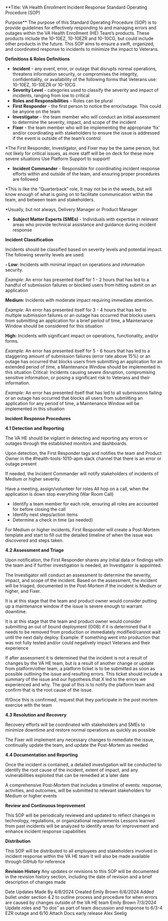 **Title: VA Health Enrollment Incident Response Standard Operating Procedure (SOP)

Purpose**
The purpose of this Standard Operating Procedure (SOP) is to provide guidelines for effectively responding to and managing errors and outages within the VA Health Enrollment (HE) Team’s products. These products include the 10-10EZ,  10-10EZR and 10-10CG, but could include other products in the future. This SOP aims to ensure a swift, organized, and coordinated response to incidents to minimize the impact to Veterans.


**Definitions & Roles
Definitions**

- **Incident** - any event, error, or outage that disrupts normal operations, threatens information security, or compromises the integrity, confidentiality, or availability of the following forms that Veterans use: 10-10EZ,  10-10EZR or 10-10CG
- **Severity Level** - categories used to classify the severity and impact of incidents, ranging from low to critical
- **Roles and Responsibilities** – Roles can be plural
- **First Responder** - the first person to notice the error/outage. This could be anyone on the team
- **Investigator** - the team member who will conduct an initial assessment to determine the severity, impact, and scope of the incident
- **Fixer** - the team member who will be implementing the appropriate ‘fix’ and/or coordinating with stakeholders to ensure the issue is addressed if the event is outside of the team’s control

*The First Responder, Investigator, and Fixer may be the same person, but not likely for critical issues, as more staff will be on deck for these more severe situations
Use Platform Support to support!

- **Incident Commander** - Responsible for coordinating incident response efforts within and outside of the team, and ensuring proper procedures are followed

*This is like the “Quarterback” role, It may not be in the weeds, but will know enough of what is going on to facilitate communication within the team, and between team and stakeholders.

*Usually, but not always, Delivery Manager or Product Manager

- **Subject Matter Experts (SMEs)** - Individuals with expertise in relevant areas who provide technical assistance and guidance during incident response




**Incident Classification**

Incidents should be classified based on severity levels and potential impact. The following severity levels are used:

**- Low:** Incidents with minimal impact on operations and information security.

*Example*: An error has presented itself for 1 - 2 hours that has led to a handful of submission failures or blocked users from hitting submit on an application

**Medium:** Incidents with moderate impact requiring immediate attention.

*Example:* An error has presented itself for 3 - 4 hours that has led to multiple submission failures or an outage has occurred that blocks users from submitting an application for a brief period of time, a Maintenance Window should be considered for this situation

**High:** Incidents with significant impact on operations, functionality, and/or forms.

*Example:* An error has presented itself for 5 - 6 hours that has led to a staggering amount of submission failures (error rate above 15%) or an outage has occurred that blocks users from submitting an application for an extended period of time, a Maintenance Window should be implemented in this situation
Critical: Incidents causing severe disruption, compromising sensitive information, or posing a significant risk to Veterans and their information.

*Example:* An error has presented itself that has led to all submissions failing or an outage has occurred that blocks all users from submitting an application for any period of time, a Maintenance Window will be implemented in this situation


**Incident Response Procedures**  

**4.1 Detection and Reporting**

The VA HE should be vigilant in detecting and reporting any errors or outages through the established monitors and dashboards.

Upon detection, the First Responder tags and notifies the team and Product Owner in the #health-tools-1010-apm slack channel that there is an error or outage present

If needed, the Incident Commander will notify stakeholders of incidents of Medium or higher severity.

Have a meeting, assign/volunteer for roles
All hop on a call, when the application is down stop everything (War Room Call)
- Identify a team member for each role, ensuring all roles are accounted for before closing the call
- Identify next steps/action items 
- Determine a check in time (as needed)

For Medium or higher incidents, First Responder will create a Post-Mortem template and start to fill out the detailed timeline of when the issue was discovered and steps taken.


**4.2 Assessment and Triage**

Upon notification, the First Responder shares any initial data or findings with the team and if further investigation is needed, an Investigator is appointed.

The Investigator will conduct an assessment to determine the severity, impact, and scope of the incident. Based on the assessment, the incident will be triaged, documented in the Post-Mortem if the incident is Medium or higher, and Fixer.

It is at this stage that the team and product owner would consider putting up a maintenance window if the issue is severe enough to warrant downtime.

It is at this stage that the team and product owner would consider submitting an out of bound deployment (OOB) if it is determined that it needs to be removed from production or immediately modified/cannot wait until the next daily deploy. Example: If something went into production that was not fully tested and/or could negatively impact Veterans and their experience

If after assessment it is determined that the incident is not a result of changes by the VA HE team, but is a result of another change or update from platform/other team, a platform ticket is to be submitted as soon as possible outlining the issue and resulting errors. This ticket should include a summary of the issue and our hypothesis that X led to the errors we experienced and why. The goal of this is to notify the platform team and confirm that is the root cause of the issue.

If/Once this is confirmed, request that they participate in the post mortem exercise with the team

**4.3 Resolution and Recovery**

Recovery efforts will be coordinated with stakeholders and SMEs to minimize downtime and restore normal operations as quickly as possible

The Fixer will implement any necessary changes to remediate the issue, continually update the team, and update the Post-Mortem as needed

**4.4 Documentation and Reporting**

Once the incident is contained, a detailed investigation will be conducted to identify the root cause of the incident, extent of impact, and any vulnerabilities exploited that can be remedied at a later date

A comprehensive Post-Mortem that includes a timeline of events: response, activities, and outcomes, will be submitted to relevant stakeholders for Medium or higher events


**Review and Continuous Improvement**

This SOP will be periodically reviewed and updated to reflect changes in technology, regulations, or organizational requirements
Lessons learned from past incidents will be analyzed to identify areas for improvement and enhance incident response capabilities


**Distribution**

This SOP will be distributed to all employees and stakeholders involved in incident response within the VA HE team
It will also be made available through GitHub for reference



**Revision History**
Any updates or revisions to this SOP will be documented in the revision history section, including the date of revision and a brief description of changes made


Date
Updates
Made By
4/8/2024
Created
Emily Brown
6/6/2024
Added bullet under section 4.2 to outline process and procedure for when errors are caused by changes outside of the VA HE team
Emily Brown
7/3/2024
Update roles and “to dos” as part of team discussion and response to 6/3-4 EZR outage and 6/10 Attach Docs early release
Alex Seelig




